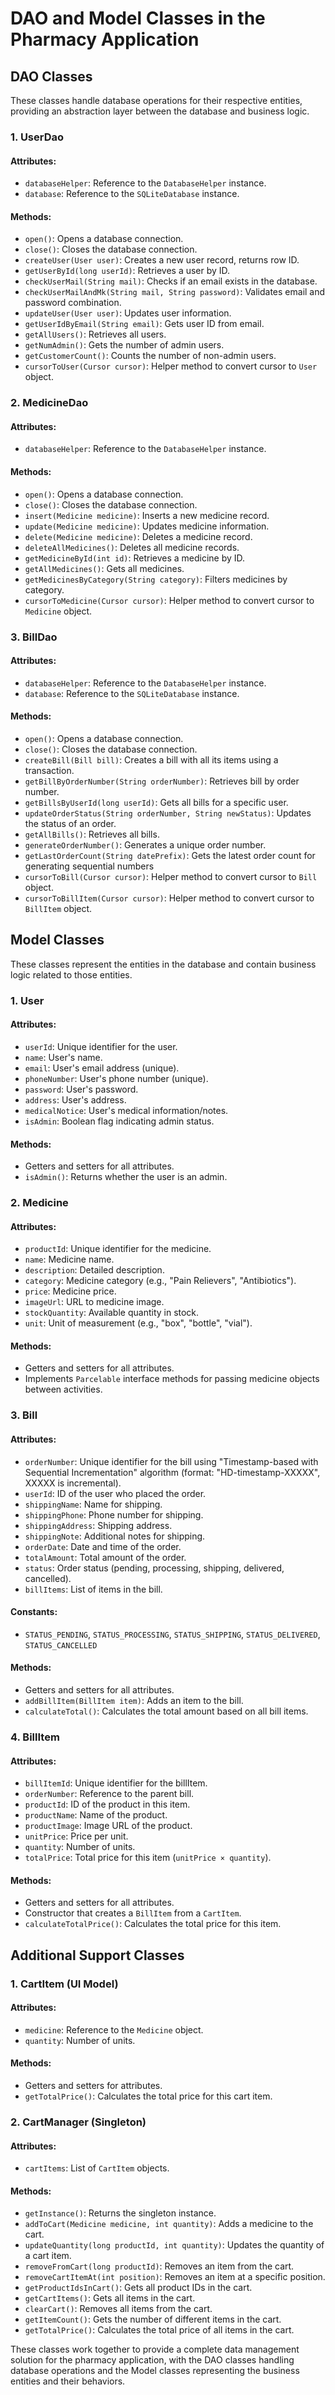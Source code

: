 # DAO and Model Classes in the Pharmacy Application

## DAO Classes
These classes handle database operations for their respective entities, providing an abstraction layer between the database and business logic.

### 1. UserDao
#### Attributes:
- `databaseHelper`: Reference to the `DatabaseHelper` instance.
- `database`: Reference to the `SQLiteDatabase` instance.

#### Methods:
- `open()`: Opens a database connection.
- `close()`: Closes the database connection.
- `createUser(User user)`: Creates a new user record, returns row ID.
- `getUserById(long userId)`: Retrieves a user by ID.
- `checkUserMail(String mail)`: Checks if an email exists in the database.
- `checkUserMailAndMk(String mail, String password)`: Validates email and password combination.
- `updateUser(User user)`: Updates user information.
- `getUserIdByEmail(String email)`: Gets user ID from email.
- `getAllUsers()`: Retrieves all users.
- `getNumAdmin()`: Gets the number of admin users.
- `getCustomerCount()`: Counts the number of non-admin users.
- `cursorToUser(Cursor cursor)`: Helper method to convert cursor to `User` object.

### 2. MedicineDao
#### Attributes:
- `databaseHelper`: Reference to the `DatabaseHelper` instance.

#### Methods:
- `open()`: Opens a database connection.
- `close()`: Closes the database connection.
- `insert(Medicine medicine)`: Inserts a new medicine record.
- `update(Medicine medicine)`: Updates medicine information.
- `delete(Medicine medicine)`: Deletes a medicine record.
- `deleteAllMedicines()`: Deletes all medicine records.
- `getMedicineById(int id)`: Retrieves a medicine by ID.
- `getAllMedicines()`: Gets all medicines.
- `getMedicinesByCategory(String category)`: Filters medicines by category.
- `cursorToMedicine(Cursor cursor)`: Helper method to convert cursor to `Medicine` object.

### 3. BillDao
#### Attributes:
- `databaseHelper`: Reference to the `DatabaseHelper` instance.
- `database`: Reference to the `SQLiteDatabase` instance.

#### Methods:
- `open()`: Opens a database connection.
- `close()`: Closes the database connection.
- `createBill(Bill bill)`: Creates a bill with all its items using a transaction.
- `getBillByOrderNumber(String orderNumber)`: Retrieves bill by order number.
- `getBillsByUserId(long userId)`: Gets all bills for a specific user.
- `updateOrderStatus(String orderNumber, String newStatus)`: Updates the status of an order.
- `getAllBills()`: Retrieves all bills.
- `generateOrderNumber()`: Generates a unique order number.
- `getLastOrderCount(String datePrefix)`: Gets the latest order count for generating sequential numbers
- `cursorToBill(Cursor cursor)`: Helper method to convert cursor to `Bill` object.
- `cursorToBillItem(Cursor cursor)`: Helper method to convert cursor to `BillItem` object.

## Model Classes
These classes represent the entities in the database and contain business logic related to those entities.

### 1. User
#### Attributes:
- `userId`: Unique identifier for the user.
- `name`: User's name.
- `email`: User's email address (unique).
- `phoneNumber`: User's phone number (unique).
- `password`: User's password.
- `address`: User's address.
- `medicalNotice`: User's medical information/notes.
- `isAdmin`: Boolean flag indicating admin status.

#### Methods:
- Getters and setters for all attributes.
- `isAdmin()`: Returns whether the user is an admin.

### 2. Medicine
#### Attributes:
- `productId`: Unique identifier for the medicine.
- `name`: Medicine name.
- `description`: Detailed description.
- `category`: Medicine category (e.g., "Pain Relievers", "Antibiotics").
- `price`: Medicine price.
- `imageUrl`: URL to medicine image.
- `stockQuantity`: Available quantity in stock.
- `unit`: Unit of measurement (e.g., "box", "bottle", "vial").

#### Methods:
- Getters and setters for all attributes.
- Implements `Parcelable` interface methods for passing medicine objects between activities.

### 3. Bill
#### Attributes:
- `orderNumber`: Unique identifier for the bill using "Timestamp-based with Sequential Incrementation" algorithm (format: "HD-timestamp-XXXXX", XXXXX is incremental).
- `userId`: ID of the user who placed the order.
- `shippingName`: Name for shipping.
- `shippingPhone`: Phone number for shipping.
- `shippingAddress`: Shipping address.
- `shippingNote`: Additional notes for shipping.
- `orderDate`: Date and time of the order.
- `totalAmount`: Total amount of the order.
- `status`: Order status (pending, processing, shipping, delivered, cancelled).
- `billItems`: List of items in the bill.

#### Constants:
- `STATUS_PENDING`, `STATUS_PROCESSING`, `STATUS_SHIPPING`, `STATUS_DELIVERED`, `STATUS_CANCELLED`

#### Methods:
- Getters and setters for all attributes.
- `addBillItem(BillItem item)`: Adds an item to the bill.
- `calculateTotal()`: Calculates the total amount based on all bill items.

### 4. BillItem
#### Attributes:
- `billItemId`: Unique identifier for the billItem.
- `orderNumber`: Reference to the parent bill.
- `productId`: ID of the product in this item.
- `productName`: Name of the product.
- `productImage`: Image URL of the product.
- `unitPrice`: Price per unit.
- `quantity`: Number of units.
- `totalPrice`: Total price for this item (`unitPrice × quantity`).

#### Methods:
- Getters and setters for all attributes.
- Constructor that creates a `BillItem` from a `CartItem`.
- `calculateTotalPrice()`: Calculates the total price for this item.

## Additional Support Classes
### 1. CartItem (UI Model)
#### Attributes:
- `medicine`: Reference to the `Medicine` object.
- `quantity`: Number of units.

#### Methods:
- Getters and setters for attributes.
- `getTotalPrice()`: Calculates the total price for this cart item.

### 2. CartManager (Singleton)
#### Attributes:
- `cartItems`: List of `CartItem` objects.

#### Methods:
- `getInstance()`: Returns the singleton instance.
- `addToCart(Medicine medicine, int quantity)`: Adds a medicine to the cart.
- `updateQuantity(long productId, int quantity)`: Updates the quantity of a cart item.
- `removeFromCart(long productId)`: Removes an item from the cart.
- `removeCartItemAt(int position)`: Removes an item at a specific position.
- `getProductIdsInCart()`: Gets all product IDs in the cart.
- `getCartItems()`: Gets all items in the cart.
- `clearCart()`: Removes all items from the cart.
- `getItemCount()`: Gets the number of different items in the cart.
- `getTotalPrice()`: Calculates the total price of all items in the cart.

These classes work together to provide a complete data management solution for the pharmacy application, with the DAO classes handling database operations and the Model classes representing the business entities and their behaviors.

